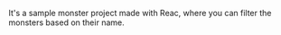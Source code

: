 It's a sample monster project made with Reac, where you can filter the monsters based on their name.
